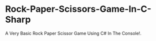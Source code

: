 # Rock-Paper-Scissors-Game-In-C-Sharp
A Very Basic Rock Paper Scissor Game Using C# In The Console!.
